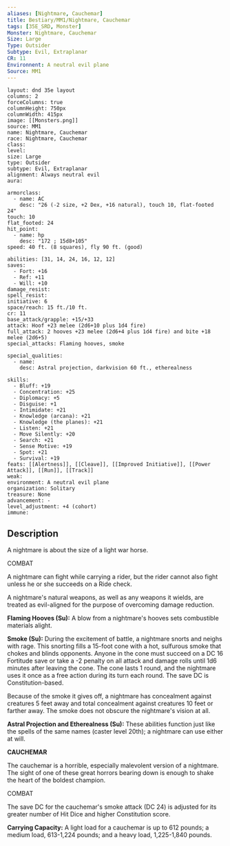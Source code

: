 ```yaml
---
aliases: [Nightmare, Cauchemar]
title: Bestiary/MM1/Nightmare, Cauchemar
tags: [35E_SRD, Monster]
Monster: Nightmare, Cauchemar
Size: Large
Type: Outsider
Subtype: Evil, Extraplanar
CR: 11
Environnent: A neutral evil plane
Source: MM1
---
```


```statblock
layout: dnd 35e layout
columns: 2
forceColumns: true
columnHeight: 750px
columnWidth: 415px
image: [[Monsters.png]]
source: MM1
name: Nightmare, Cauchemar
race: Nightmare, Cauchemar
class: 
level: 
size: Large
type: Outsider
subtype: Evil, Extraplanar
alignment: Always neutral evil
aura: 

armorclass:
  - name: AC
    desc: "26 (-2 size, +2 Dex, +16 natural), touch 10, flat-footed 24"
touch: 10
flat_footed: 24
hit_point:
  - name: hp
    desc: "172 ; 15d8+105"
speed: 40 ft. (8 squares), fly 90 ft. (good)

abilities: [31, 14, 24, 16, 12, 12]
saves:
  - Fort: +16
  - Ref: +11
  - Will: +10
damage_resist: 
spell_resist: 
initiative: 6
space/reach: 15 ft./10 ft.
cr: 11
base_attack/grapple: +15/+33
attack: Hoof +23 melee (2d6+10 plus 1d4 fire)
full_attack: 2 hooves +23 melee (2d6+4 plus 1d4 fire) and bite +18 melee (2d6+5)
special_attacks: Flaming hooves, smoke

special_qualities:
  - name: 
    desc: Astral projection, darkvision 60 ft., etherealness

skills:
  - Bluff: +19
  - Concentration: +25
  - Diplomacy: +5
  - Disguise: +1
  - Intimidate: +21
  - Knowledge (arcana): +21
  - Knowledge (the planes): +21
  - Listen: +21
  - Move Silently: +20
  - Search: +21
  - Sense Motive: +19
  - Spot: +21
  - Survival: +19
feats: [[Alertness]], [[Cleave]], [[Improved Initiative]], [[Power Attack]], [[Run]], [[Track]]
weak: 
environment: A neutral evil plane
organization: Solitary
treasure: None
advancement: -
level_adjustment: +4 (cohort)
immune: 
```

## Description

<p>A nightmare is about the size of a light war horse.</p>
<p>COMBAT</p>
<p>A nightmare can fight while carrying a rider, but the rider cannot also fight unless he or she succeeds on a Ride check.</p>
<p>A nightmare's natural weapons, as well as any weapons it wields, are treated as evil-aligned for the purpose of overcoming damage reduction.</p>
<p>
            <b>Flaming Hooves (Su):</b> A blow from a nightmare's hooves sets combustible materials alight.</p>
<p>
            <b>Smoke (Su):</b> During the excitement of battle, a nightmare snorts and neighs with rage. This snorting fills a 15-foot cone with a hot, sulfurous smoke that chokes and blinds opponents. Anyone in the cone must succeed on a DC 16 Fortitude save or take a -2 penalty on all attack and damage rolls until 1d6 minutes after leaving the cone. The cone lasts 1 round, and the nightmare uses it once as a free action during its turn each round. The save DC is Constitution-based.</p>
<p>Because of the smoke it gives off, a nightmare has concealment against creatures 5 feet away and total concealment against creatures 10 feet or farther away. The smoke does not obscure the nightmare's vision at all.</p>
<p>
            <b>Astral Projection and Etherealness (Su):</b> These abilities function just like the spells of the same names (caster level 20th); a nightmare can use either at will.</p>
<p>
            <b>CAUCHEMAR</b>
          </p>
<p>The cauchemar is a horrible, especially malevolent version of a nightmare. The sight of one of these great horrors bearing down is enough to shake the heart of the boldest champion.</p>
<p>COMBAT</p>
<p>The save DC for the cauchemar's smoke attack (DC 24) is adjusted for its greater number of Hit Dice and higher Constitution score.</p>
<p>
            <b>Carrying Capacity:</b> A light load for a cauchemar is up to 612 pounds; a medium load, 613-1,224 pounds; and a heavy load, 1,225-1,840 pounds.</p>